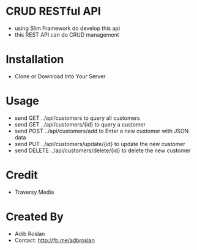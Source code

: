 # CRUD RESTful API
- using Slim Framework do develop this api
- this REST API can do CRUD management
 
# Installation
- Clone or Download Into Your Server

# Usage
- send GET ../api/customers to query all customers
- send GET ../api/customers/{id} to query a customer
- send POST ../api/customers/add to Enter a new customer with JSON data
- send PUT ../api/customers/update/{id} to update the new customer
- send DELETE ../api/customers/delete/{id} to delete the new customer

# Credit
- Traversy Media 

# Created By
- Adib Roslan
- Contact: http://fb.me/adbroslan
